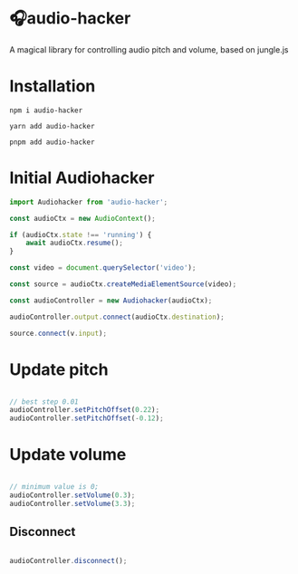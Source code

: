 # 🎧audio-hacker
A magical library for controlling audio pitch and volume, based on jungle.js

# Installation
```
npm i audio-hacker

yarn add audio-hacker

pnpm add audio-hacker
```
# Initial Audiohacker

```javascript
import Audiohacker from 'audio-hacker';

const audioCtx = new AudioContext();

if (audioCtx.state !== 'running') {
    await audioCtx.resume();
}

const video = document.querySelector('video');

const source = audioCtx.createMediaElementSource(video);

const audioController = new Audiohacker(audioCtx);

audioController.output.connect(audioCtx.destination);

source.connect(v.input);

```

# Update pitch
```javascript

// best step 0.01
audioController.setPitchOffset(0.22);
audioController.setPitchOffset(-0.12);

```

# Update volume
```javascript

// minimum value is 0;
audioController.setVolume(0.3);
audioController.setVolume(3.3);

```

## Disconnect
```javascript

audioController.disconnect();

```
